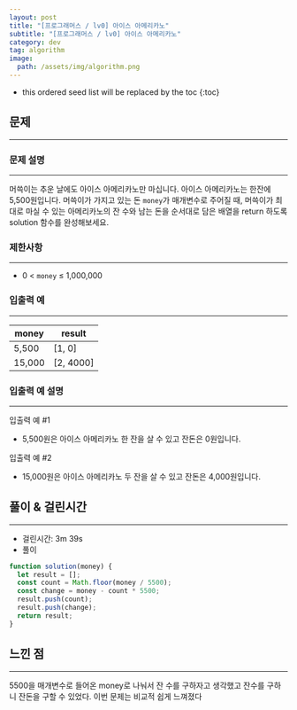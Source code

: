 ```yaml
---
layout: post
title: "[프로그래머스 / lv0] 아이스 아메리카노"
subtitle: "[프로그래머스 / lv0] 아이스 아메리카노"
category: dev
tag: algorithm
image:
  path: /assets/img/algorithm.png
---
```


<!-- prettier-ignore -->
* this ordered seed list will be replaced by the toc
{:toc}

## 문제

---

### **문제 설명**

---

머쓱이는 추운 날에도 아이스 아메리카노만 마십니다. 아이스 아메리카노는 한잔에 5,500원입니다. 머쓱이가 가지고 있는 돈 `money`가 매개변수로 주어질 때, 머쓱이가 최대로 마실 수 있는 아메리카노의 잔 수와 남는 돈을 순서대로 담은 배열을 return 하도록 solution 함수를 완성해보세요.

### 제한사항

---

- 0 < `money` ≤ 1,000,000

### 입출력 예

---

| money  | result    |
| ------ | --------- |
| 5,500  | [1, 0]    |
| 15,000 | [2, 4000] |

### 입출력 예 설명

---

입출력 예 #1

- 5,500원은 아이스 아메리카노 한 잔을 살 수 있고 잔돈은 0원입니다.

입출력 예 #2

- 15,000원은 아이스 아메리카노 두 잔을 살 수 있고 잔돈은 4,000원입니다.

## 풀이 & 걸린시간

---

- 걸린시간: 3m 39s
- 풀이

```jsx
function solution(money) {
  let result = [];
  const count = Math.floor(money / 5500);
  const change = money - count * 5500;
  result.push(count);
  result.push(change);
  return result;
}
```

## 느낀 점

---

5500을 매개변수로 들어온 money로 나눠서 잔 수를 구하자고 생각했고 잔수를 구하니 잔돈을 구할 수 있었다. 이번 문제는 비교적 쉽게 느껴졌다
